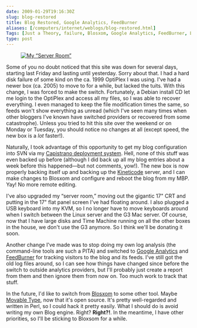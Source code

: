 ```yaml
--- 
date: 2009-01-29T19:16:30Z
slug: blog-restored
title: Blog Restored, Google Analytics, FeedBurner
aliases: [/computers/internet/weblogs/blog-restored.html]
Tags: [Just a Theory, failure, Blosxom, Google Analytics, FeedBurner, Linux, Debian]
type: post
---
```


<figure><a href="https://www.flickr.com/photos/theory/3236480663/" title="My “Server Room”"><img src="https://farm4.static.flickr.com/3504/3236480663_b2d1fd08be.jpg" alt="My “Server Room”" /></a></figure>

Some of you no doubt noticed that this site was down for several days, starting
last Friday and lasting until yesterday. Sorry about that. I had a hard disk
failure of some kind on the ca. 1999 OptiPlex I was using. I've had a newer box
(ca. 2005) to move to for a while, but lacked the tuits. With this change, I was
forced to make the switch. Fortunately, a Debian install CD let me login to the
OptiPlex and access all my files, so I was able to recover everything. I even
managed to keep the file modification times the same, so feeds won't show
everything as unread (which I've seen many times when other bloggers I've known
have switched providers or recovered from some catastrophe). Unless you tried to
hit this site over the weekend or on Monday or Tuesday, you should notice no
changes at all (except speed, the new box is a *lot* faster!).

Naturally, I took advantage of this opportunity to get my blog configuration
into SVN via my [Capistrano deployment system]. Hell, none of this stuff was
even backed up before (although I did back up all my blog entries about a week
before this happened—but not comments, yow!). The new box is now properly
backing itself up and backing up the [Kineticode] server, and I can make changes
to Blosxom and configure and reboot the blog from my MBP. Yay! No more remote
editing.

I've also upgraded my “server room,” moving out the gigantic 17" CRT and putting
in the 17" flat panel screen I've had floating around. I also plugged a USB
keyboard into my KVM, so I no longer have to move keyboards around when I switch
between the Linux server and the G3 Mac server. Of course, now that I have large
disks and Time Machine running on all the other boxes in the house, we don't use
the G3 anymore. So I think we'll be donating it soon.

Another change I've made was to stop doing my own log analysis (the command-line
tools are such a PITA) and switched to [Google Analytics] and [FeedBurner] for
tracking visitors to the blog and its feeds. I've still got the old log files
around, so I can see how things have changed since before the switch to outside
analytics providers, but I'll probably just create a report from them and then
ignore them from now on. Too much work to track that stuff.

In the future, I'd like to switch from [Blosxom] to some other tool. Maybe
[Movable Type], now that it's open source. It's pretty well-regarded and written
in Perl, so I could hack it pretty easily. What I should do is avoid writing my
own Blog engine. Right? **Right?!**. In the meantime, I have other priorities,
so I'll be sticking to Bloxsom for a while.

  [Capistrano deployment system]: https://svn.kineticode.com/cap/
    "Kineticode Capistrano Environment"
  [Kineticode]: http://www.kineticode.com
    "Kineticode. Setting knowledge in motion"
  [Google Analytics]: http://www.google.com/analytics/
  [FeedBurner]: http://www.feedburner.com/
  [Blosxom]: http://www.blosxom.com
  [Movable Type]: http://www.movabletype.org/opensource/
    "Movable Type Open Source Project"
